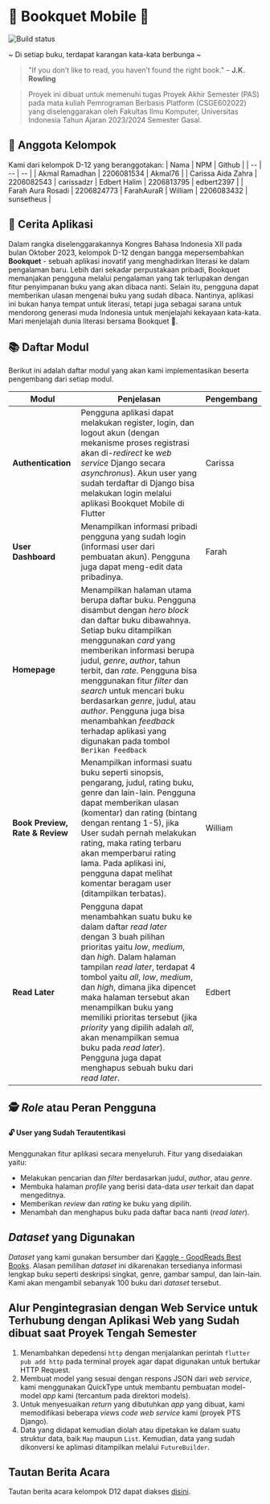 # 📕 Bookquet Mobile 💐
![Build status](https://build.appcenter.ms/v0.1/apps/17748249-cdc9-48b7-9df3-2a52844a0cda/branches/main/badge)

\~ Di setiap buku, terdapat karangan kata-kata berbunga \~

> "If you don’t like to read, you haven’t found the right book." – **J.K. Rowling**

> Proyek ini dibuat untuk memenuhi tugas Proyek Akhir Semester (PAS) pada mata kuliah Pemrograman Berbasis Platform (CSGE602022) yang diselenggarakan oleh Fakultas Ilmu Komputer, Universitas Indonesia Tahun Ajaran 2023/2024 Semester Gasal.

## 👥 Anggota Kelompok
Kami dari kelompok D-12 yang beranggotakan:
| Nama | NPM | Github | 
| -- | -- | -- |
| Akmal Ramadhan | 2206081534 | Akmal76 |
| Carissa Aida Zahra | 2206082543 | carissadzr
| Edbert Halim | 2206813795 | edbert2397 |
| Farah Aura Rosadi | 2206824773 | FarahAuraR
| William | 2206083432 | sunsetheus |

## 📜 Cerita Aplikasi

Dalam rangka diselenggarakannya Kongres Bahasa Indonesia XII pada bulan Oktober 2023, kelompok D-12 dengan bangga mepersembahkan **Bookquet** - sebuah aplikasi inovatif yang menghadirkan literasi ke dalam pengalaman baru. Lebih dari sekadar perpustakaan pribadi, Bookquet memanjakan pengguna melalui pengalaman yang tak terlupakan dengan fitur penyimpanan buku yang akan dibaca nanti. Selain itu, pengguna dapat memberikan ulasan mengenai buku yang sudah dibaca. Nantinya, aplikasi ini bukan hanya tempat untuk literasi, tetapi juga sebagai sarana untuk mendorong generasi muda Indonesia untuk menjelajahi kekayaan kata-kata. Mari menjelajah dunia literasi bersama Bookquet 💐.

## 📚 Daftar Modul
Berikut ini adalah daftar modul yang akan kami implementasikan beserta pengembang dari setiap modul.
 
| Modul | Penjelasan | Pengembang |
| -- | -- | -- |
| **Authentication** | Pengguna aplikasi dapat melakukan register, login, dan logout akun (dengan mekanisme proses registrasi akan di-*redirect* ke *web service* Django secara *asynchronus*). Akun user yang sudah terdaftar di Django bisa melakukan login melalui aplikasi Bookquet Mobile di Flutter | Carissa |
| **User Dashboard** | Menampilkan informasi pribadi pengguna yang sudah login (informasi user dari pembuatan akun). Pengguna juga dapat meng-edit data pribadinya. | Farah |.
| **Homepage** | Menampilkan halaman utama berupa daftar buku. Pengguna disambut dengan *hero block* dan daftar buku dibawahnya. Setiap buku ditampilkan menggunakan *card* yang memberikan informasi berupa judul, *genre*, *author*, tahun terbit, dan *rate*. Pengguna bisa menggunakan fitur *filter* dan *search* untuk mencari buku berdasarkan *genre*, judul, atau *author*. Pengguna juga bisa menambahkan *feedback* terhadap aplikasi yang digunakan pada tombol `Berikan Feedback` |
| **Book Preview, Rate & Review**| Menampilkan informasi suatu buku seperti sinopsis, pengarang, judul, rating buku, genre dan lain-lain. Pengguna dapat memberikan ulasan (komentar) dan rating (bintang dengan rentang 1-5), jika User sudah pernah melakukan rating, maka rating terbaru akan memperbarui rating lama. Pada aplikasi ini, pengguna dapat melihat komentar beragam user (ditampilkan terbatas). | William |
| **Read Later** | Pengguna dapat menambahkan suatu buku ke dalam daftar *read later* dengan 3 buah pilihan prioritas yaitu *low*, *medium*, dan *high*. Dalam halaman tampilan *read later*, terdapat 4 tombol yaitu *all*, *low*, *medium*, dan *high*, dimana jika dipencet maka halaman tersebut akan menampilkan buku yang memiliki prioritas tersebut (jika *priority* yang dipilih adalah *all*, akan menampilkan semua buku pada *read later*). Pengguna juga dapat menghapus sebuah buku dari *read later*. | Edbert |

## 🕵️ *Role* atau Peran Pengguna 
#### 🔓 User yang Sudah Terautentikasi
Menggunakan fitur aplikasi secara menyeluruh. Fitur yang disedaiakan yaitu:
- Melakukan pencarian dan *filter* berdasarkan judul, *author*, atau *genre*.
- Membuka halaman *profile* yang berisi data-data *user* terkait dan dapat mengeditnya.
- Memberikan *review* dan *rating* ke buku yang dipilih.
- Menambah dan menghapus buku pada daftar baca nanti (*read later*).

## *Dataset* yang Digunakan
*Dataset* yang kami gunakan bersumber dari [Kaggle - GoodReads Best Books](https://www.kaggle.com/datasets/thedevastator/comprehensive-overview-of-52478-goodreads-best-b/data). Alasan pemilihan *dataset* ini dikarenakan tersedianya informasi lengkap buku seperti deskripsi singkat, genre, gambar sampul, dan lain-lain. Kami akan mengambil sebanyak 100 buku dari *dataset* tersebut.

## Alur Pengintegrasian dengan Web Service untuk Terhubung dengan Aplikasi Web yang Sudah dibuat saat Proyek Tengah Semester
1. Menambahkan depedensi `http` dengan menjalankan perintah `flutter pub add http` pada terminal proyek agar dapat digunakan untuk bertukar HTTP Request.
2. Membuat model yang sesuai dengan respons JSON dari *web service*, kami menggunakan QuickType untuk membantu pembuatan model-model *app* kami (tercantum pada direktori models).
3. Untuk menyesuaikan *return* yang dibutuhkan *app* yang dibuat, kami memodifikasi beberapa *views code web service* kami (proyek PTS Django).
4. Data yang didapat kemudian diolah atau dipetakan ke dalam suatu struktur data, baik `Map` maupun `List`. Kemudian, data yang sudah dikonversi ke aplimasi ditampilkan melalui `FutureBuilder`.

## Tautan Berita Acara
Tautan berita acara kelompok D12 dapat diakses [disini](https://docs.google.com/spreadsheets/d/172pyc2X2Ib8fZ6M8gB--YL7NuA5O4M92OxUJ01vpUAc/edit?usp=sharing).
